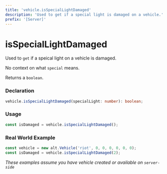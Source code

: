 ```yaml
---
title: 'vehicle.isSpecialLightDamaged'
description: 'Used to get if a special light is damaged on a vehicle.'
prefix: '[Server]'
---
```


# isSpecialLightDamaged

Used to `get` if a speical light on a vehicle is damaged.

No context on what `special` means.

Returns a `boolean`.

### Declaration

```typescript
vehicle.isSpecialLightDamaged(specialLight: number): boolean;
```

### Usage

```js
const isDamaged = vehicle.isSpecialLightDamaged();
```

### Real World Example

```js
const vehicle = new alt.Vehicle('riot', 0, 0, 0, 0, 0, 0);
const isDamaged = vehicle.isSpecialLightDamaged(2);
```

_These examples assume you have vehicle created or available on `server-side`_